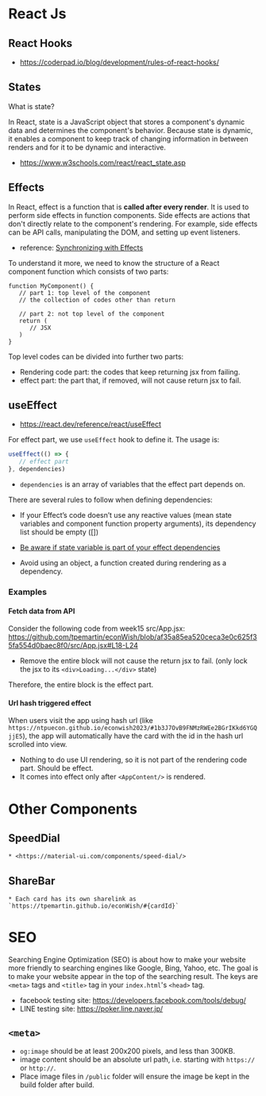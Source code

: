 # React Js

## React Hooks

  * <https://coderpad.io/blog/development/rules-of-react-hooks/>

## States

What is state?

In React, state is a JavaScript object that stores a component's dynamic data and determines the component's behavior. Because state is dynamic, it enables a component to keep track of changing information in between renders and for it to be dynamic and interactive.

  * <https://www.w3schools.com/react/react_state.asp>
  
## Effects

In React, effect is a function that is **called after every render**. It is used to perform side effects in function components. Side effects are actions that don't directly relate to the component's rendering. For example, side effects can be API calls, manipulating the DOM, and setting up event listeners.

  * reference: [Synchronizing with Effects](https://react.dev/learn/synchronizing-with-effects)

To understand it more, we need to know the structure of a React component function which consists of two parts:
```
function MyComponent() {
   // part 1: top level of the component
   // the collection of codes other than return 

   // part 2: not top level of the component
   return (
      // JSX
   )
}
```

Top level codes can be divided into further two parts:

  * Rendering code part: the codes that keep returning jsx from failing.
  * effect part: the part that, if removed, will not cause return jsx to fail.

## useEffect

  * <https://react.dev/reference/react/useEffect>

For effect part, we use `useEffect` hook to define it. The usage is:
```js
useEffect(() => {
   // effect part
}, dependencies)
```
  
  * `dependencies` is an array of variables that the effect part depends on.

There are several rules to follow when defining dependencies:

  * If your Effect’s code doesn’t use any reactive values (mean state variables and component function property arguments), its dependency list should be empty ([])

  * [Be aware if state variable is part of your effect dependencies](https://react.dev/reference/react/useEffect#updating-state-based-on-previous-state-from-an-effect)

  * Avoid using an object, a function created during rendering as a dependency.

### Examples

#### Fetch data from API

Consider the following code from week15 src/App.jsx:
<https://github.com/tpemartin/econWish/blob/af35a85ea520ceca3e0c625f35fa554d0baec8f0/src/App.jsx#L18-L24>

  * Remove the entire block will not cause the return jsx to fail. (only lock the jsx to its `<div>Loading...</div>` state)

Therefore, the entire block is the effect part.

#### Url hash triggered effect

When users visit the app using hash url (like `https://ntpuecon.github.io/econwish2023/#1b3J7OvB9FNMzRWEe2BGrIKkd6YGQjjE5`), the app will automatically have the card with the id in the hash url scrolled into view.

  * Nothing to do use UI rendering, so it is not part of the rendering code part. Should be effect.
  * It comes into effect only after `<AppContent/>` is rendered.



# Other Components

## SpeedDial
  
    * <https://material-ui.com/components/speed-dial/>

## ShareBar

    * Each card has its own sharelink as `https://tpemartin.github.io/econWish/#{cardId}`


# SEO 

Searching Engine Optimization (SEO) is about how to make your website more friendly to searching engines like Google, Bing, Yahoo, etc. The goal is to make your website appear in the top of the searching result. The keys are `<meta>` tags and `<title>` tag in your `index.html`'s `<head>` tag.

  * facebook testing site: <https://developers.facebook.com/tools/debug/>
  * LINE testing site: <https://poker.line.naver.jp/>


## `<meta>`

  * `og:image` should be at least 200x200 pixels, and less than 300KB.
  * image content should be an absolute url path, i.e. starting with `https://` or `http://`.
  * Place image files in `/public` folder will ensure the image be kept in the build folder after build.
